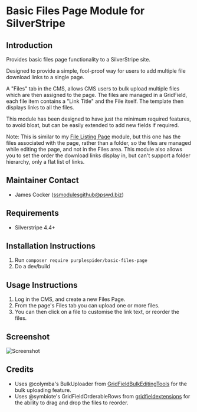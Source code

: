 # Basic Files Page Module for SilverStripe

## Introduction

Provides basic files page functionality to a SilverStripe site. 

Designed to provide a simple, fool-proof way for users to add multiple file download links to a single page.

A "Files" tab in the CMS, allows CMS users to bulk upload multiple files which are then assigned to the page. The files are managed in a GridField, each file item contains a "Link Title" and the File itself. The template then displays links to all the files.

This module has been designed to have just the minimum required features, to avoid bloat, but can be easily extended to add new fields if required.

Note: This is similar to my [File Listing Page](https://github.com/purplespider/silverstripe-file-listing) module, but this one has the files associated with the page, rather than a folder, so the files are managed while editing the page, and not in the Files area. This module also allows you to set the order the download links display in, but can't support a folder hierarchy, only a flat list of links. 

## Maintainer Contact ##
 * James Cocker (ssmodulesgithub@pswd.biz)
 
## Requirements
 * Silverstripe 4.4+
 
## Installation Instructions

1. Run `composer require purplespider/basic-files-page`
2. Do a dev/build

## Usage Instructions
1. Log in the CMS, and create a new Files Page.
2. From the page's Files tab you can upload one or more files.
3. You can then click on a file to customise the link text, or reorder the files.

## Screenshot
![Screenshot](http://pswd.biz/ssmodules/basic-files-page/basic-files-page.png)

## Credits
 * Uses @colymba's BulkUploader from [GridFieldBulkEditingTools](https://github.com/colymba/GridFieldBulkEditingTools) for the bulk uploading feature.
 * Uses @symbiote's GridFieldOrderableRows from [gridfieldextensions](https://github.com/symbiote/silverstripe-gridfieldextensions) for the ability to drag and drop the files to reorder.